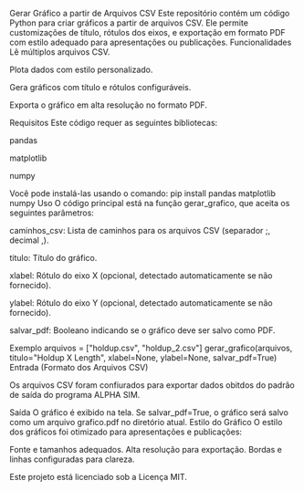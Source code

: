 Gerar Gráfico a partir de Arquivos CSV
Este repositório contém um código Python para criar gráficos a partir de arquivos CSV. Ele permite customizações de título, rótulos dos eixos, e exportação em formato PDF com estilo adequado para apresentações ou publicações.
Funcionalidades
Lê múltiplos arquivos CSV.


Plota dados com estilo personalizado.


Gera gráficos com título e rótulos configuráveis.


Exporta o gráfico em alta resolução no formato PDF.


Requisitos
Este código requer as seguintes bibliotecas:


pandas


matplotlib


numpy


Você pode instalá-las usando o comando:
pip install pandas matplotlib numpy
Uso
O código principal está na função gerar_grafico, que aceita os seguintes parâmetros:


caminhos_csv: Lista de caminhos para os arquivos CSV (separador ;, decimal ,).


titulo: Título do gráfico.


xlabel: Rótulo do eixo X (opcional, detectado automaticamente se não fornecido).


ylabel: Rótulo do eixo Y (opcional, detectado automaticamente se não fornecido).


salvar_pdf: Booleano indicando se o gráfico deve ser salvo como PDF.


Exemplo
arquivos = ["holdup.csv", "holdup_2.csv"]
gerar_grafico(arquivos, titulo="Holdup X Length", xlabel=None, ylabel=None, salvar_pdf=True)
Entrada (Formato dos Arquivos CSV)

Os arquivos CSV foram confiurados para exportar dados obitdos do padrão de saída do programa ALPHA SIM.

Saída
O gráfico é exibido na tela.
Se salvar_pdf=True, o gráfico será salvo como um arquivo grafico.pdf no diretório atual.
Estilo do Gráfico
O estilo dos gráficos foi otimizado para apresentações e publicações:

Fonte e tamanhos adequados.
Alta resolução para exportação.
Bordas e linhas configuradas para clareza.

Este projeto está licenciado sob a Licença MIT.
